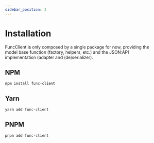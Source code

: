 ```yaml
---
sidebar_position: 2
---
```


# Installation

FuncClient is only composed by a single package for now, providing the model base
function (factory, helpers, etc.) and the JSON:API implementation (adapter and
(de)serializer).

## NPM

```shell
npm install func-client
```

## Yarn

```shell
yarn add func-client
```

## PNPM

```shell
pnpm add func-client
```
